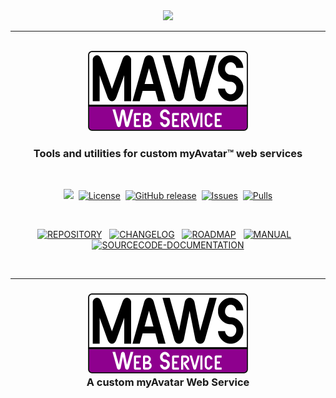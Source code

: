 <!-- b220621.091141 -->

<div align="center">

  <img src="https://img.shields.io/badge/WARNING-THIS%20IS%20BETA%20SOFTWARE-FF160C?style=for-the-badge">

<br>

***

<br>

<div align="center">

  <img src=".github/Resources/Assets/Logos/maws-logo-web-service-512x256.png" alt="MAWS logo" width="256">
  <h3> 
  Tools and utilities for custom myAvatar™ web services
  </h3>

  <br>

  <img src="https://img.shields.io/badge/status-active-brightgreen?style=flat">&nbsp;
  [![License](https://img.shields.io/github/license/spectrum-health-systems/MAWS?style=flat)](https://www.apache.org/licenses/LICENSE-2.0)&nbsp;
  [![GitHub release](https://img.shields.io/github/v/release/spectrum-health-systems/MAWS?style=flat)](https://github.com/spectrum-health-systems/MAWS/releases)&nbsp;
  [![Issues](https://img.shields.io/github/issues/spectrum-health-systems/MAWS?style=flat)](https://github.com/spectrum-health-systems/MAWS/issues)&nbsp;
  [![Pulls](https://img.shields.io/github/issues-pr/spectrum-health-systems/MAWSC?style=flat)](https://github.com/spectrum-health-systems/MAWS/pulls)

  <br>

  [![REPOSITORY](https://img.shields.io/badge/REPOSITORY-8e008e?style=for-the-badge)](https://github.com/spectrum-health-systems/MAWS)&nbsp;&nbsp;&nbsp;[![CHANGELOG](https://img.shields.io/badge/CHANGELOG-550055?style=for-the-badge)](Documentation/Changelog.md)&nbsp;&nbsp;&nbsp;[![ROADMAP](https://img.shields.io/badge/ROADMAP-550055?style=for-the-badge)](Documentation/Roadmap.md)&nbsp;&nbsp;&nbsp;[![MANUAL](https://img.shields.io/badge/MANUAL-550055?style=for-the-badge)](Documentation/Manual/MAWS-Manual.md)&nbsp;&nbsp;&nbsp;[![SOURCECODE-DOCUMENTATION](https://img.shields.io/badge/SOURCECODE%20DOCUMENTATION-550055?style=for-the-badge)](Documentation/Sourcecode/MAWS-Sourcecode.md)

</div>

<br>

***

<h3 align="center">

  <img src=".github/Resources/Assets/Logos/maws-logo-web-service-512x256.png" alt="MAWS logo" width="256">
  <br>
  A custom myAvatar Web Service
  <br>




</h3>